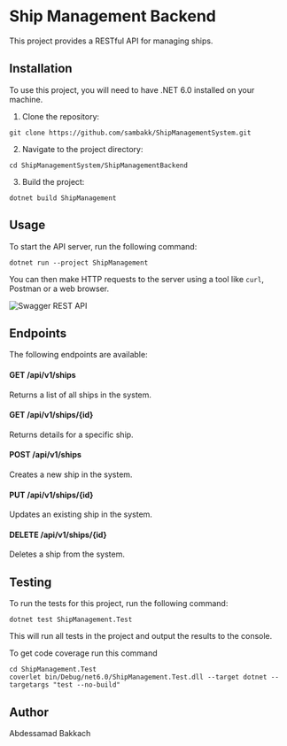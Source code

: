 Ship Management Backend
=======================

This project provides a RESTful API for managing ships.

Installation
------------

To use this project, you will need to have .NET 6.0 installed on your machine.

1.  Clone the repository: 
```
git clone https://github.com/sambakk/ShipManagementSystem.git
```
2.  Navigate to the project directory:
```
cd ShipManagementSystem/ShipManagementBackend
```
3.  Build the project:
```
dotnet build ShipManagement
```

Usage
-----

To start the API server, run the following command:

```
dotnet run --project ShipManagement
```

You can then make HTTP requests to the server using a tool like `curl`, Postman or a web browser.

![Swagger REST API](https://i.ibb.co/k8H7dML/RESTAPI.png)

## Endpoints

The following endpoints are available:

#### GET /api/v1/ships

Returns a list of all ships in the system.

#### GET /api/v1/ships/{id}

Returns details for a specific ship.

#### POST /api/v1/ships

Creates a new ship in the system.

#### PUT /api/v1/ships/{id}

Updates an existing ship in the system.

#### DELETE /api/v1/ships/{id}

Deletes a ship from the system.


Testing
-------

To run the tests for this project, run the following command:


```
dotnet test ShipManagement.Test
```

This will run all tests in the project and output the results to the console.

To get code coverage run this command
```
cd ShipManagement.Test
coverlet bin/Debug/net6.0/ShipManagement.Test.dll --target dotnet --targetargs "test --no-build"
```

Author
-------

Abdessamad Bakkach
